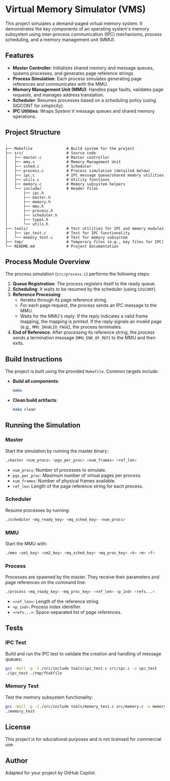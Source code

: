 # Virtual Memory Simulator (VMS)

This project simulates a demand-paged virtual memory system. It demonstrates the key components of an operating system's memory subsystem using inter-process communication (IPC) mechanisms, process scheduling, and a memory management unit (MMU).

## Features

- **Master Controller**: Initializes shared memory and message queues, spawns processes, and generates page reference strings.
- **Process Simulation**: Each process simulates generating page references and communicates with the MMU.
- **Memory Management Unit (MMU)**: Handles page faults, validates page requests, and manages address translation.
- **Scheduler**: Resumes processes based on a scheduling policy (using SIGCONT for simplicity).
- **IPC Utilities**: Wraps System V message queues and shared memory operations.

## Project Structure

```
.
├── Makefile               # Build system for the project
├── src/                   # Source code
│   ├── master.c           # Master controller
│   ├── mmu.c              # Memory Management Unit
│   ├── sched.c            # Scheduler
│   ├── process.c          # Process simulation (detailed below)
│   ├── ipc.c              # IPC message queue/shared memory utilities
│   ├── utils.c            # Utility functions
│   ├── memory.c           # Memory subsystem helpers
│   └── include/           # Header files
│       ├── ipc.h
│       ├── master.h
│       ├── memory.h
│       ├── mmu.h
│       ├── process.h
│       ├── scheduler.h
│       ├── types.h
│       └── utils.h
├── tools/                 # Test utilities for IPC and memory modules
│   ├── ipc_test.c         # Test for IPC functionality
│   └── memory_test.c      # Test for memory subsystem
├── tmp/                   # Temporary files (e.g., key files for IPC)
└── README.md              # Project documentation
```

## Process Module Overview

The process simulation (`src/process.c`) performs the following steps:

1. **Queue Registration**: The process registers itself to the ready queue.
2. **Scheduling**: It waits to be resumed by the scheduler (using `SIGCONT`).
3. **Reference Processing**:
   - Iterates through its page reference string.
   - For each page request, the process sends an IPC message to the MMU.
   - Waits for the MMU's reply. If the reply indicates a valid frame mapping, the mapping is printed. If the reply signals an invalid page (e.g., `MMU_INVALID_PAGE`), the process terminates.
4. **End of Reference**: After processing its reference string, the process sends a termination message (`MMU_END_OF_REF`) to the MMU and then exits.

## Build Instructions

The project is built using the provided `Makefile`. Common targets include:

- **Build all components**:
  ```bash
  make
  ```

- **Clean build artifacts**:
  ```bash
  make clean
  ```

## Running the Simulation

### Master
Start the simulation by running the master binary:
```bash
./master <num_procs> <pgs_per_proc> <num_frames> <ref_len>
```
- `num_procs`: Number of processes to simulate.
- `pgs_per_proc`: Maximum number of virtual pages per process.
- `num_frames`: Number of physical frames available.
- `ref_len`: Length of the page reference string for each process.

### Scheduler
Resume processes by running:
```bash
./scheduler <mq_ready_key> <mq_sched_key> <num_procs>
```

### MMU
Start the MMU with:
```bash
./mmu <sm1_key> <sm2_key> <mq_sched_key> <mq_proc_key> <k> <m> <f>
```

### Process
Processes are spawned by the master. They receive their parameters and page references on the command line:
```bash
./process <mq_ready_key> <mq_proc_key> <ref_len> <p_ind> <refs...>
```
- `<ref_len>`: Length of the reference string.
- `<p_ind>`: Process index identifier.
- `<refs...>`: Space-separated list of page references.

## Tests

### IPC Test
Build and run the IPC test to validate the creation and handling of message queues:
```bash
gcc -Wall -g -I./src/include tools/ipc_test.c src/ipc.c -o ipc_test
./ipc_test ./tmp/ftokfile
```

### Memory Test
Test the memory subsystem functionality:
```bash
gcc -Wall -g -I./src/include tools/memory_test.c src/memory.c -o memory_test
./memory_test
```

## License

This project is for educational purposes and is not licensed for commercial use.

## Author

Adapted for your project by GitHub Copilot.
